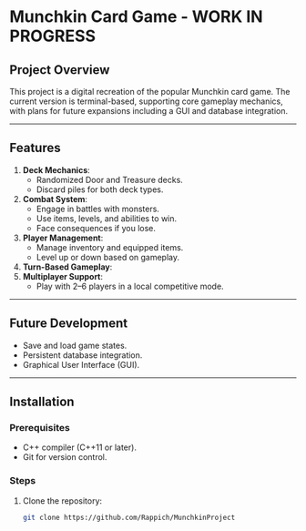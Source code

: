 # Munchkin Card Game - WORK IN PROGRESS

## Project Overview
This project is a digital recreation of the popular Munchkin card game. The current version is terminal-based, supporting core gameplay mechanics, with plans for future expansions including a GUI and database integration.

---

## Features
1. **Deck Mechanics**:
   - Randomized Door and Treasure decks.
   - Discard piles for both deck types.
2. **Combat System**:
   - Engage in battles with monsters.
   - Use items, levels, and abilities to win.
   - Face consequences if you lose.
3. **Player Management**:
   - Manage inventory and equipped items.
   - Level up or down based on gameplay.
4. **Turn-Based Gameplay**:
5. **Multiplayer Support**:
   - Play with 2–6 players in a local competitive mode.

---

## Future Development
- Save and load game states.
- Persistent database integration.
- Graphical User Interface (GUI).

---

## Installation

### Prerequisites
- C++ compiler (C++11 or later).
- Git for version control.

### Steps
1. Clone the repository:
   ```bash
   git clone https://github.com/Rappich/MunchkinProject

